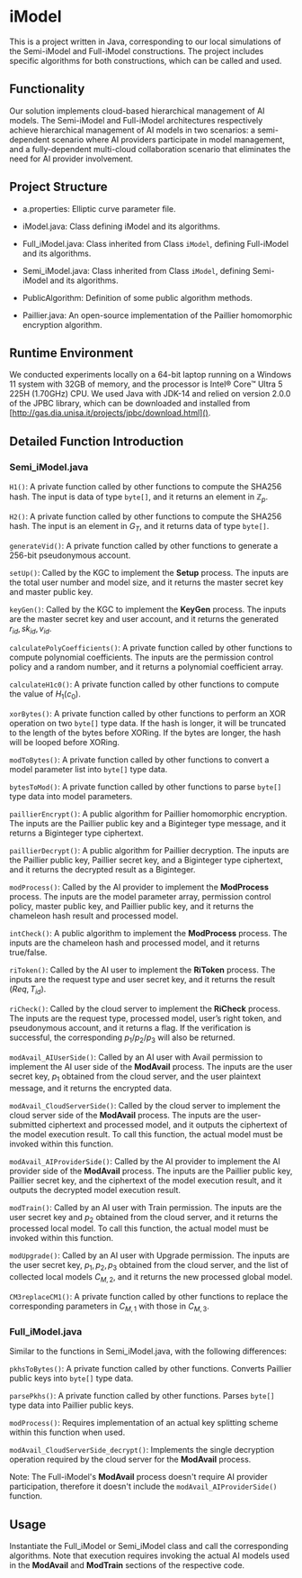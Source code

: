 # iModel

This is a project written in Java, corresponding to our local simulations of the Semi-$\mathsf{iModel}$ and Full-$\mathsf{iModel}$ constructions. The project includes specific algorithms for both constructions, which can be called and used.

## Functionality

Our solution implements cloud-based hierarchical management of AI models. The Semi-$\mathsf{iModel}$ and Full-$\mathsf{iModel}$ architectures respectively achieve hierarchical management of AI models in two scenarios: a semi-dependent scenario where AI providers participate in model management, and a fully-dependent multi-cloud collaboration scenario that eliminates the need for AI provider involvement.

## Project Structure

- a.properties: Elliptic curve parameter file.

- iModel.java: Class defining $\mathsf{iModel}$ and its algorithms.

- Full_iModel.java: Class inherited from Class `iModel`, defining Full-$\mathsf{iModel}$ and its algorithms.

- Semi_iModel.java: Class inherited from Class `iModel`, defining Semi-$\mathsf{iModel}$ and its algorithms.

- PublicAlgorithm: Definition of some public algorithm methods.

- Paillier.java: An open-source implementation of the Paillier homomorphic encryption algorithm.

## Runtime Environment

We conducted experiments locally on a 64-bit laptop running on a Windows 11 system with 32GB of memory, and the processor is Intel® Core™ Ultra 5 225H (1.70GHz) CPU. We used Java with JDK-14 and relied on version 2.0.0 of the JPBC library, which can be downloaded and installed from [http://gas.dia.unisa.it/projects/jpbc/download.html]().

## Detailed Function Introduction

### Semi_iModel.java

`H1()`: A private function called by other functions to compute the SHA256 hash. The input is data of type `byte[]`, and it returns an element in $\mathbb{Z}_p$.

`H2()`: A private function called by other functions to compute the SHA256 hash. The input is an element in $G_T$, and it returns data of type `byte[]`.

`generateVid()`: A private function called by other functions to generate a 256-bit pseudonymous account.

`setUp()`: Called by the KGC to implement the **Setup** process. The inputs are the total user number and model size, and it returns the master secret key and master public key.

`keyGen()`: Called by the KGC to implement the **KeyGen** process. The inputs are the master secret key and user account, and it returns the generated $r_{id}, sk_{id}, v_{id}$.

`calculatePolyCoefficients()`: A private function called by other functions to compute polynomial coefficients. The inputs are the permission control policy and a random number, and it returns a polynomial coefficient array.

`calculateH1c0()`: A private function called by other functions to compute the value of $H_1(c_0)$.

`xorBytes()`: A private function called by other functions to perform an XOR operation on two `byte[]` type data. If the hash is longer, it will be truncated to the length of the bytes before XORing. If the bytes are longer, the hash will be looped before XORing.

`modToBytes()`: A private function called by other functions to convert a model parameter list into `byte[]` type data.

`bytesToMod()`: A private function called by other functions to parse `byte[]` type data into model parameters.

`paillierEncrypt()`: A public algorithm for Paillier homomorphic encryption. The inputs are the Paillier public key and a Biginteger type message, and it returns a Biginteger type ciphertext.

`paillierDecrypt()`: A public algorithm for Paillier decryption. The inputs are the Paillier public key, Paillier secret key, and a Biginteger type ciphertext, and it returns the decrypted result as a Biginteger.

`modProcess()`: Called by the AI provider to implement the **ModProcess** process. The inputs are the model parameter array, permission control policy, master public key, and Paillier public key, and it returns the chameleon hash result and processed model.

`intCheck()`: A public algorithm to implement the **ModProcess** process. The inputs are the chameleon hash and processed model, and it returns true/false.

`riToken()`: Called by the AI user to implement the **RiToken** process. The inputs are the request type and user secret key, and it returns the result $(Req, T_{id})$.

`riCheck()`: Called by the cloud server to implement the **RiCheck** process. The inputs are the request type, processed model, user’s right token, and pseudonymous account, and it returns a flag. If the verification is successful, the corresponding $p_1$/$p_2$/$p_3$ will also be returned.

`modAvail_AIUserSide()`: Called by an AI user with Avail permission to implement the AI user side of the **ModAvail** process. The inputs are the user secret key, $p_1$ obtained from the cloud server, and the user plaintext message, and it returns the encrypted data.

`modAvail_CloudServerSide()`: Called by the cloud server to implement the cloud server side of the **ModAvail** process. The inputs are the user-submitted ciphertext and processed model, and it outputs the ciphertext of the model execution result. To call this function, the actual model must be invoked within this function.

`modAvail_AIProviderSide()`: Called by the AI provider to implement the AI provider side of the **ModAvail** process. The inputs are the Paillier public key, Paillier secret key, and the ciphertext of the model execution result, and it outputs the decrypted model execution result.

`modTrain()`: Called by an AI user with Train permission. The inputs are the user secret key and $p_2$ obtained from the cloud server, and it returns the processed local model. To call this function, the actual model must be invoked within this function.

`modUpgrade()`: Called by an AI user with Upgrade permission. The inputs are the user secret key, $p_1, p_2, p_3$ obtained from the cloud server, and the list of collected local models $C_{M,2}$, and it returns the new processed global model.

`CM3replaceCM1()`: A private function called by other functions to replace the corresponding parameters in $C_{M,1}$ with those in $C_{M,3}$.

### Full_iModel.java

Similar to the functions in Semi_iModel.java, with the following differences:

`pkhsToBytes()`: A private function called by other functions. Converts Paillier public keys into `byte[]` type data.

`parsePkhs()`: A private function called by other functions. Parses `byte[]` type data into Paillier public keys.

`modProcess()`: Requires implementation of an actual key splitting scheme within this function when used.

`modAvail_CloudServerSide_decrypt()`: Implements the single decryption operation required by the cloud server for the **ModAvail** process.

Note: The Full-$\mathsf{iModel}$'s **ModAvail** process doesn't require AI provider participation, therefore it doesn't include the `modAvail_AIProviderSide()` function.

## Usage

Instantiate the Full_iModel or Semi_iModel class and call the corresponding algorithms. Note that execution requires invoking the actual AI models used in the **ModAvail** and **ModTrain** sections of the respective code.  
